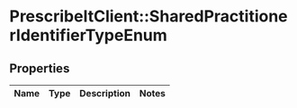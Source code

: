 # PrescribeItClient::SharedPractitionerIdentifierTypeEnum

## Properties
Name | Type | Description | Notes
------------ | ------------- | ------------- | -------------

